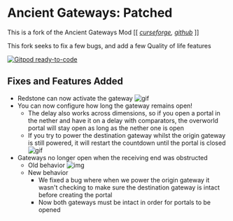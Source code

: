 # Ancient Gateways: Patched
This is a fork of the Ancient Gateways Mod [[ *[curseforge](https://www.curseforge.com/minecraft/mc-mods/ancient-gateways), [github](https://github.com/OpenlyFay/AncientGateways)* ]]

This fork seeks to fix a few bugs, and add a few Quality of life features

[![Gitpod ready-to-code](https://img.shields.io/badge/Gitpod-ready--to--code-908a85?logo=gitpod)](https://gitpod.io/#https://github.com/Merith-TK/AncientGateways)

## Fixes and Features Added
* Redstone can now activate the gateway
	![gif](.readme/redstone-activation.gif)
* You can now configure how long the gateway remains open!
	* The delay also works across dimensions, so if you open a portal in the nether and have it on a delay with comparators, the overworld portal will stay open as long as the nether one is open
	* If you try to power the destination gateway whilst the origin gateway is still powered, it will restart the countdown until the portal is closed 
	![gif](.readme/delayed-deactivation.gif)
* Gateways no longer open when the receiving end was obstructed
	* Old behavior
	![img](https://i.imgur.com/gpsLmGv.png)
	* New behavior
		* We fixed a bug where when we power the origin gateway it wasn't checking to make sure the destination gateway is intact before creating the portal
		* Now both gateways must be intact in order for portals to be opened

